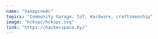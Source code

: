 ```yaml
---
name: "Хакерспейс"
topics: "Community Garage, IoT, Hardware, craftsmenship"
image: "hckspc/hckspc.svg"
link: "https://hackerspace.by/"
---
```

